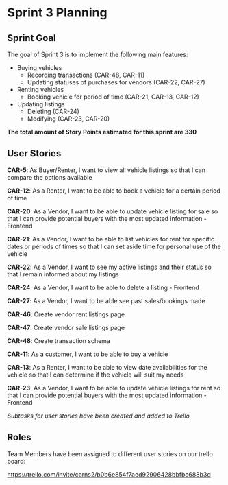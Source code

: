 # Sprint 3 Planning

## Sprint Goal

The goal of Sprint 3 is to implement the following main features:
- Buying vehicles
  - Recording transactions (CAR-48, CAR-11)
  - Updating statuses of purchases for vendors (CAR-22, CAR-27)
- Renting vehicles
  - Booking vehicle for period of time (CAR-21, CAR-13, CAR-12)
- Updating listings
  - Deleting (CAR-24)
  - Modifying (CAR-23, CAR-20)


**The total amount of Story Points estimated for this sprint are 330**


## User Stories

**CAR-5**: As Buyer/Renter, I want to view all vehicle listings so that I can compare the options available

**CAR-12**: As a Renter, I want to be able to book a vehicle for a certain period of time

**CAR-20**: As a Vendor, I want to be able to update vehicle listing for sale so that I can provide potential buyers with the most updated information -Frontend

**CAR-21**: As a Vendor, I want to be able to list vehicles for rent for specific dates or periods of times so that I can set aside time for personal use of the vehicle

**CAR-22**: As a Vendor, I want to see my active listings and their status so that I remain informed about my listings

**CAR-24**: As a Vendor, I want to be able to delete a listing - Frontend

**CAR-27**: As a Vendor, I want to be able see past sales/bookings made

**CAR-46**: Create vendor rent listings page

**CAR-47**: Create vendor sale listings page

**CAR-48**: Create transaction schema

**CAR-11**: As a customer, I want to be able to buy a vehicle

**CAR-13**: As a Renter, I want to be able to view date availabilities for the vehicle so that I can determine if the vehicle will suit my needs

**CAR-23**: As a Vendor, I want to be able to update vehicle listings for rent so that I can provide potential buyers with the most updated information - Frontend

*Subtasks for user stories have been created and added to Trello*

## Roles

Team Members have been assigned to different user stories on our trello board:

https://trello.com/invite/carns2/b0b6e854f7aed92906428bbfbc688b3d
